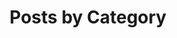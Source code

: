 ---
title: "Posts by Category"
layout:  categories
author_profile:  true
permalink: /categories/
---